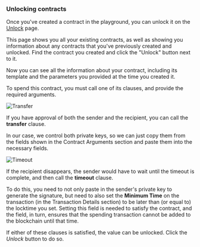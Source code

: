 ### Unlocking contracts

Once you've created a contract in the playground, you can unlock it on the [Unlock](https://ivy-lang.org/bitcoin/unlock) page. 

This page shows you all your existing contracts, as well as showing you information about any contracts that you've previously created and unlocked. Find the contract you created and click the "Unlock" button next to it.

Now you can see all the information about your contract, including its template and the parameters you provided at the time you created it.

To spend this contract, you must call one of its clauses, and provide the required arguments.

![Transfer](/gitbook/images/Transfer.png)

If you have approval of both the sender and the recipient, you can call the **transfer** clause.

In our case, we control both private keys, so we can just copy them from the fields shown in the Contract Arguments section and paste them into the necessary fields.

![Timeout](/gitbook/images/Timeout.png)

If the recipient disappears, the sender would have to wait until the timeout is complete, and then call the **timeout** clause.

To do this, you need to not only paste in the sender's private key to generate the signature, but need to also set the **Minimum Time** on the transaction (in the Transaction Details section) to be later than (or equal to) the locktime you set. Setting this field is needed to satisfy the contract, and the field, in turn, ensures that the spending transaction cannot be added to the blockchain until that time.

If either of these clauses is satisfied, the value can be unlocked. Click the *Unlock* button to do so.